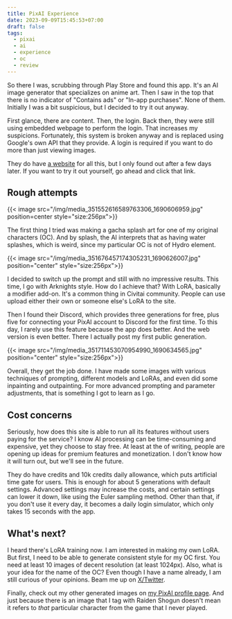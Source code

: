 ```yaml
---
title: PixAI Experience
date: 2023-09-09T15:45:53+07:00
draft: false
tags:
  - pixai
  - ai
  - experience
  - oc
  - review
---
```

So there I was, scrubbing through Play Store and found this app. It's an AI image generator that specializes on anime art. Then I saw in the top that there is no indicator of "Contains ads" or "In-app purchases". None of them. Initially I was a bit suspicious, but I decided to try it out anyway.

First glance, there are content. Then, the login. Back then, they were still using embedded webpage to perform the login. That increases my suspicions. Fortunately, this system is broken anyway and is replaced using Google's own API that they provide. A login is required if you want to do more than just viewing images.

They do have [a website](https://pixai.art) for all this, but I only found out after a few days later. If you want to try it out yourself, go ahead and click that link.
## Rough attempts

{{< image src="/img/media_351552616589763306_1690606959.jpg" position=center style="size:256px">}}

The first thing I tried was making a gacha splash art for one of my original characters (OC). And by splash, the AI interprets that as having water splashes, which is weird, since my particular OC is not of Hydro element.

{{< image src="/img/media_351676457174305231_1690626007.jpg" position="center" style="size:256px">}}

I decided to switch up the prompt and still with no impressive results. This time, I go with Arknights style. How do I achieve that? With LoRA, basically a modifier add-on. It's a common thing in Civitai community. People can use upload either their own or someone else's LoRA to the site.

Then I found their Discord, which provides three generations for free, plus five for connecting your PixAI account to Discord for the first time. To this day, I rarely use this feature because the app does better. And the web version is even better. There I actually post my first public generation.

{{< image src="/img/media_351711453070954990_1690634565.jpg" position="center" style="size:256px">}}

Overall, they get the job done. I have made some images with various techniques of prompting, different models and LoRAs, and even did some inpainting and outpainting. For more advanced prompting and parameter adjustments, that is something I got to learn as I go.
## Cost concerns

Seriously, how does this site is able to run all its features without users paying for the service? I know AI processing can be time-consuming and expensive, yet they choose to stay free. At least at the of writing, people are opening up ideas for premium features and monetization. I don't know how it will turn out, but we'll see in the future.

They do have credits and 10k credits daily allowance, which puts artificial time gate for users. This is enough for about 5 generations with default settings. Advanced settings may increase the costs, and certain settings can lower it down, like using the Euler sampling method. Other than that, if you don't use it every day, it becomes a daily login simulator, which only takes 15 seconds with the app.

## What's next?

I heard there's LoRA training now. I am interested in making my own LoRA. But first, I need to be able to generate consistent style for my OC first. You need at least 10 images of decent resolution (at least 1024px). Also, what is your idea for the name of the OC? Even though I have a name already, I am still curious of your opinions. Beam me up on [X/Twitter](https://twitter.com/@215return).

Finally, check out my other generated images on [my PixAI profile page](https://pixai.art/@return215). And just because there is an image that I tag with Raiden Shogun doesn't mean it refers to _that_ particular character from <!--Genshin Impact--> the game that I never played. 
